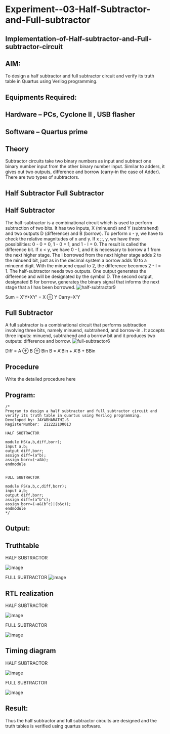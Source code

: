 # Experiment--03-Half-Subtractor-and-Full-subtractor
## Implementation-of-Half-subtractor-and-Full-subtractor-circuit
## AIM:
To design a half subtractor and full subtractor circuit and verify its truth table in Quartus using Verilog programming.

## Equipments Required:
## Hardware – PCs, Cyclone II , USB flasher
## Software – Quartus prime
## Theory
Subtractor circuits take two binary numbers as input and subtract one binary number input from the other binary number input. Similar to adders, it gives out two outputs, difference and borrow (carry-in the case of Adder). There are two types of subtractors.

## Half Subtractor Full Subtractor
## Half Subtractor
The half-subtractor is a combinational circuit which is used to perform subtraction of two bits. It has two inputs, X (minuend) and Y (subtrahend) and two outputs D (difference) and B (borrow). To perform x - y, we have to check the relative magnitudes of x and y. If x ;;, y, we have three possibilities: 0 - 0 = 0, 1 - 0 = 1, and 1 - I = 0. The result is called the difference bit. If x < y, we have 0 - I, and it is necessary to borrow a 1 from the next higher stage. The I borrowed from the next higher stage adds 2 to the minuend bit, just as in the decimal system a borrow adds 10 to a minuend digit. With the minuend equal to 2, the difference becomes 2 - I = 1. The half-subtractor needs two outputs. One output generates the difference and will be designated by the symbol D. The second output, designated B for borrow, generates the binary signal that informs the next stage that a I has been borrowed.
![half-subtractor9](https://user-images.githubusercontent.com/36288975/166112538-58c3bc7c-ee5d-4e6a-ac8d-8e8328efe27a.png)


Sum = X'Y+XY' = X ⊕ Y
Carry=X'Y

## Full Subtractor
A full subtractor is a combinational circuit that performs subtraction involving three bits, namely minuend, subtrahend, and borrow-in . It accepts three inputs: minuend, subtrahend and a borrow bit and it produces two outputs: difference and borrow. 
![full-subtractor6](https://user-images.githubusercontent.com/36288975/166112541-24c68359-3de8-4674-ae22-8272ffc385ed.png)


Diff = A ⊕ B ⊕ Bin B = A'Bin + A'B + BBin

## Procedure



Write the detailed procedure here 


## Program:
```
/*
Program to design a half subtractor and full subtractor circuit and verify its truth table in quartus using Verilog programming.
Developed by: JAYABHARATHI.S
RegisterNumber:  212222100013

HALF SUBTRACTOR  

module HS(a,b,diff,borr);
input a,b;
output diff,borr;
assign diff=(a^b);
assign borr=(~a&b);
endmodule  


FULL SUBTRACTOR  

module FS(a,b,c,diff,borr);
input a,b;
output diff,borr;
assign diff=(a^b^c);
assign borr=(~a&(b^c)|(b&c));
endmodule  
*/
```

## Output:

## Truthtable

HALF SUBTRACTOR 

![image](https://user-images.githubusercontent.com/120367796/232836275-92dd9f57-eff3-47f5-9582-130af885bce1.png)

FULL SUBTRACTOR
![image](https://user-images.githubusercontent.com/120367796/232836580-f225c66b-96e6-415f-b0ce-975cde621b25.png)


##  RTL realization

HALF SUBTRACTOR 

![image](https://user-images.githubusercontent.com/120367796/232836847-95636ea9-46e9-4e49-ba71-3bc6c6277d2f.png)

FULL SUBTRACTOR


![image](https://user-images.githubusercontent.com/120367796/232837093-ad72dcac-99ab-49c4-9ed5-5e8a91337c06.png)


## Timing diagram 

HALF SUBTRACTOR 

![image](https://user-images.githubusercontent.com/120367796/232837183-c8c754e3-d019-4866-8290-efb9be0118de.png)


FULL SUBTRACTOR

![image](https://user-images.githubusercontent.com/120367796/232837293-e9b471ac-8e6a-47a0-a05c-61347992ad26.png)


## Result:
Thus the half subtractor and full subtractor circuits are designed and the truth tables is verified using quartus software.
